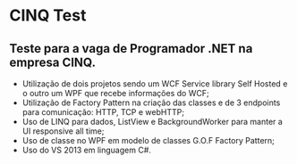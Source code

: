 # CINQ Test #

## Teste para a vaga de Programador .NET na empresa CINQ. ##

* Utilização de dois projetos sendo um WCF Service library Self Hosted e o outro um WPF que recebe informações do WCF;
* Utilização de Factory Pattern na criação das classes e de 3 endpoints para comunicação: HTTP, TCP e webHTTP;
* Uso de LINQ para dados, ListView e BackgroundWorker para manter a UI responsive all time; 
* Uso de classe no WPF em modelo de classes G.O.F Factory Pattern;  
* Uso do VS 2013 em linguagem C#.
